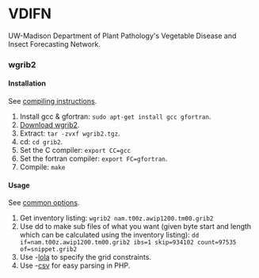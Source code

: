 VDIFN
=====

UW-Madison Department of Plant Pathology's Vegetable Disease and Insect Forecasting Network.

### wgrib2

#### Installation

See [compiling instructions](http://www.cpc.ncep.noaa.gov/products/wesley/wgrib2/compile_questions.html).

1. Install gcc & gfortran: `sudo apt-get install gcc gfortran`.
2. [Download wgrib2](http://www.ftp.cpc.ncep.noaa.gov/wd51we/wgrib2/wgrib2.tgz).
3. Extract: `tar -zvxf wgrib2.tgz`.
4. cd: `cd grib2`.
5. Set the C compiler: `export CC=gcc`
6. Set the fortran compiler: `export FC=gfortran`.
7. Compile: `make`

#### Usage

See [common options](http://www.cpc.ncep.noaa.gov/products/wesley/wgrib2/short_cmd_list.html).

1. Get inventory listing: `wgrib2 nam.t00z.awip1200.tm00.grib2`
2. Use dd to make sub files of what you want (given byte start and length which can be calculated using the inventory listing): `dd if=nam.t00z.awip1200.tm00.grib2 ibs=1 skip=934102 count=97535 of=snippet.grib2`
3. Use -[lola](http://www.cpc.ncep.noaa.gov/products/wesley/wgrib2/lola.html) to specify the grid constraints.
4. Use -[csv](http://www.cpc.ncep.noaa.gov/products/wesley/wgrib2/csv.html) for easy parsing in PHP.
